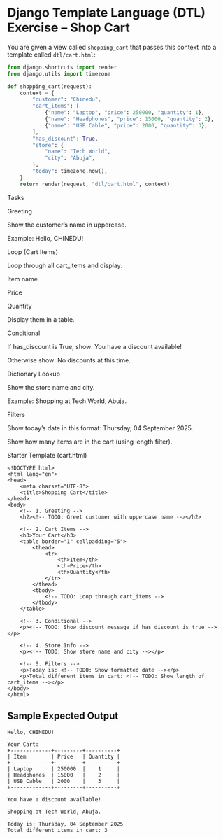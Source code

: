 # Django Template Language (DTL) Exercise – Shop Cart

You are given a view called `shopping_cart` that passes this context into a template called `dtl/cart.html`:

```python
from django.shortcuts import render
from django.utils import timezone

def shopping_cart(request):
    context = {
        "customer": "Chinedu",
        "cart_items": [
            {"name": "Laptop", "price": 250000, "quantity": 1},
            {"name": "Headphones", "price": 15000, "quantity": 2},
            {"name": "USB Cable", "price": 2000, "quantity": 3},
        ],
        "has_discount": True,
        "store": {
            "name": "Tech World",
            "city": "Abuja",
        },
        "today": timezone.now(),
    }
    return render(request, "dtl/cart.html", context)
```

Tasks

Greeting

Show the customer’s name in uppercase.

Example: Hello, CHINEDU!

Loop (Cart Items)

Loop through all cart_items and display:

Item name

Price

Quantity

Display them in a table.

Conditional

If has_discount is True, show:
You have a discount available!

Otherwise show:
No discounts at this time.

Dictionary Lookup

Show the store name and city.

Example: Shopping at Tech World, Abuja.

Filters

Show today’s date in this format: Thursday, 04 September 2025.

Show how many items are in the cart (using length filter).

Starter Template (cart.html)
```
<!DOCTYPE html>
<html lang="en">
<head>
    <meta charset="UTF-8">
    <title>Shopping Cart</title>
</head>
<body>
    <!-- 1. Greeting -->
    <h2><!-- TODO: Greet customer with uppercase name --></h2>

    <!-- 2. Cart Items -->
    <h3>Your Cart</h3>
    <table border="1" cellpadding="5">
        <thead>
            <tr>
                <th>Item</th>
                <th>Price</th>
                <th>Quantity</th>
            </tr>
        </thead>
        <tbody>
            <!-- TODO: Loop through cart_items -->
        </tbody>
    </table>

    <!-- 3. Conditional -->
    <p><!-- TODO: Show discount message if has_discount is true --></p>

    <!-- 4. Store Info -->
    <p><!-- TODO: Show store name and city --></p>

    <!-- 5. Filters -->
    <p>Today is: <!-- TODO: Show formatted date --></p>
    <p>Total different items in cart: <!-- TODO: Show length of cart_items --></p>
</body>
</html>
```

## Sample Expected Output

```
Hello, CHINEDU!

Your Cart:
+-------------+---------+----------+
| Item        | Price   | Quantity |
+-------------+---------+----------+
| Laptop      | 250000  |    1     |
| Headphones  | 15000   |    2     |
| USB Cable   | 2000    |    3     |
+-------------+---------+----------+

You have a discount available!

Shopping at Tech World, Abuja.

Today is: Thursday, 04 September 2025
Total different items in cart: 3
```